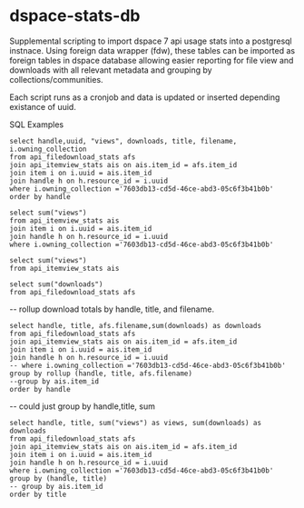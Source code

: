 # dspace-stats-db 

Supplemental scripting to import dspace 7 api usage stats into a postgresql instnace. Using foreign data wrapper (fdw), these tables can be imported as foreign tables in dspace database allowing easier reporting for file view and downloads with all relevant metadata and grouping by collections/communities. 

Each script runs as a cronjob and data is updated or inserted depending existance of uuid. 

SQL Examples

```
select handle,uuid, "views", downloads, title, filename, i.owning_collection
from api_filedownload_stats afs 
join api_itemview_stats ais on ais.item_id = afs.item_id 
join item i on i.uuid = ais.item_id 
join handle h on h.resource_id = i.uuid
where i.owning_collection ='7603db13-cd5d-46ce-abd3-05c6f3b41b0b'
order by handle 
```
```
select sum("views")
from api_itemview_stats ais 
join item i on i.uuid = ais.item_id 
join handle h on h.resource_id = i.uuid
where i.owning_collection ='7603db13-cd5d-46ce-abd3-05c6f3b41b0b'
```
```
select sum("views")
from api_itemview_stats ais 
```
```
select sum("downloads")
from api_filedownload_stats afs 
```
-- rollup download totals by handle, title, and filename. 
```
select handle, title, afs.filename,sum(downloads) as downloads
from api_filedownload_stats afs 
join api_itemview_stats ais on ais.item_id = afs.item_id 
join item i on i.uuid = ais.item_id 
join handle h on h.resource_id = i.uuid
-- where i.owning_collection ='7603db13-cd5d-46ce-abd3-05c6f3b41b0b'
group by rollup (handle, title, afs.filename)
--group by ais.item_id
order by handle
```
-- could just group by handle,title, sum 
```
select handle, title, sum("views") as views, sum(downloads) as downloads
from api_filedownload_stats afs 
join api_itemview_stats ais on ais.item_id = afs.item_id 
join item i on i.uuid = ais.item_id 
join handle h on h.resource_id = i.uuid
where i.owning_collection ='7603db13-cd5d-46ce-abd3-05c6f3b41b0b'
group by (handle, title)
-- group by ais.item_id
order by title
```
